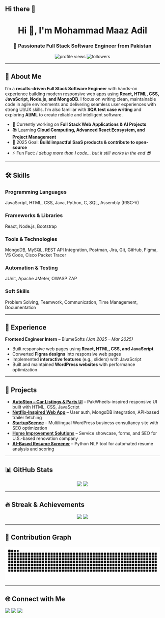 ## Hi there 👋

<!--
**mohammad-maaz-adil/mohammad-maaz-adil** is a ✨ _special_ ✨ repository because its `README.md` (this file) appears on your GitHub profile.

Here are some ideas to get you started:

- 🔭 I’m currently working on ...
- 🌱 I’m currently learning ...
- 👯 I’m looking to collaborate on ...
- 🤔 I’m looking for help with ...
- 💬 Ask me about ...
- 📫 How to reach me: ...
- 😄 Pronouns: ...
- ⚡ Fun fact: ...
-->
<h1 align="center">Hi 👋, I'm Mohammad Maaz Adil</h1>
<h3 align="center">🚀 Passionate Full Stack Software Engineer from Pakistan</h3>

<p align="center">
  <img src="https://komarev.com/ghpvc/?username=mohammad-maaz-adil&label=Profile%20Views&color=0e75b6&style=flat" alt="profile views" />
  <img src="https://img.shields.io/github/followers/mohammad-maaz-adil?label=Followers&style=social" alt="followers" />
</p>

---

## 💫 About Me
I’m a **results-driven Full Stack Software Engineer** with hands-on experience building modern responsive web apps using **React, HTML, CSS, JavaScript, Node.js, and MongoDB**. I focus on writing clean, maintainable code in agile environments and delivering seamless user experiences with strong UI/UX skills. I’m also familiar with **SQA test case writing** and exploring **AI/ML** to create reliable and intelligent software.

- 🔭 Currently working on **Full Stack Web Applications & AI Projects**  
- 📚 Learning **Cloud Computing, Advanced React Ecosystem, and Project Management**  
- 🎯 2025 Goal: **Build impactful SaaS products & contribute to open-source**  
- ⚡ Fun Fact: *I debug more than I code… but it still works in the end 😎*  

---

## 🛠 Skills

### Programming Languages
JavaScript, HTML, CSS, Java, Python, C, SQL, Assembly (RISC-V)  

### Frameworks & Libraries
React, Node.js, Bootstrap  

### Tools & Technologies
MongoDB, MySQL, REST API Integration, Postman, Jira, Git, GitHub, Figma, VS Code, Cisco Packet Tracer  

### Automation & Testing
JUnit, Apache JMeter, OWASP ZAP  

### Soft Skills
Problem Solving, Teamwork, Communication, Time Management, Documentation  

---

## 💼 Experience
**Frontend Engineer Intern** – BlumeSofts *(Jan 2025 – Mar 2025)*  
- Built responsive web pages using **React, HTML, CSS, and JavaScript**  
- Converted **Figma designs** into responsive web pages  
- Implemented **interactive features** (e.g., sliders) with JavaScript  
- Built and maintained **WordPress websites** with performance optimization  

---

## 🚀 Projects
- **[AutoStop – Car Listings & Parts UI](https://autostop-pakwheels.netlify.app/)** – PakWheels-inspired responsive UI built with HTML, CSS, JavaScript  
- **[Netflix-Inspired Web App](https://github.com/mohammad-maaz-adil/Netflix-Clone-with-trailer)** – User auth, MongoDB integration, API-based trailer fetching  
- **[StartupScenee](https://startupscenee.com/)** – Multilingual WordPress business consultancy site with SEO optimization  
- **[Home Improvement Solutions](https://atozhomeimprovementsolutions.com/)** – Service showcase, forms, and SEO for U.S.-based renovation company  
- **[AI-Based Resume Screener](https://github.com/mohammad-maaz-adil/AI-Resume-Screener)** – Python NLP tool for automated resume analysis and scoring  

---

## 📊 GitHub Stats
<div align="center">
  <img src="https://github-readme-stats.vercel.app/api?username=mohammad-maaz-adil&show_icons=true&theme=dracula" height="160" />
  <img src="https://github-readme-stats.vercel.app/api/top-langs?username=mohammad-maaz-adil&layout=compact&theme=dracula" height="160" />
</div>

---

## 🔥 Streak & Achievements
<div align="center">
  <img src="https://streak-stats.demolab.com?user=mohammad-maaz-adil&theme=dracula&hide_border=false" height="150" />
  <img src="https://github-profile-trophy.vercel.app/?username=mohammad-maaz-adil&theme=dracula&no-bg=true&row=1&column=6" height="150" />
</div>

---

## 🐍 Contribution Graph
<div align="center">
  <img src="https://raw.githubusercontent.com/mohammad-maaz-adil/mohammad-maaz-adil/output/snake.svg" alt="Snake animation" />
</div>

---

## 🌐 Connect with Me
<p align="left">
<a href="https://www.linkedin.com/in/mohammad-maaz-adil" target="_blank"><img src="https://skillicons.dev/icons?i=linkedin" height="40" /></a>
<a href="mailto:maazadil123@gmail.com" target="_blank"><img src="https://skillicons.dev/icons?i=gmail" height="40" /></a>
<a href="https://github.com/mohammad-maaz-adil" target="_blank"><img src="https://skillicons.dev/icons?i=github" height="40" /></a>
</p>
